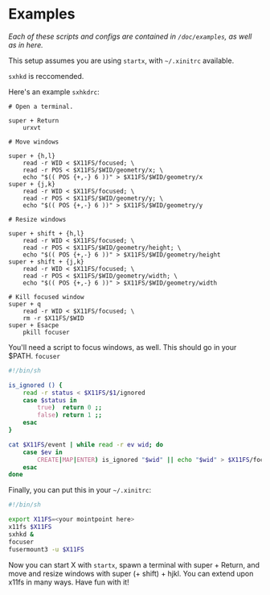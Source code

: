 Examples
========

*Each of these scripts and configs are contained in `/doc/examples`, as well as in here.*

This setup assumes you are using `startx`, with `~/.xinitrc` available.

`sxhkd` is reccomended. 

Here's an example `sxhkdrc`:
```
# Open a terminal.

super + Return
    urxvt

# Move windows

super + {h,l}
    read -r WID < $X11FS/focused; \
    read -r POS < $X11FS/$WID/geometry/x; \
    echo "$(( POS {+,-} 6 ))" > $X11FS/$WID/geometry/x
super + {j,k}
    read -r WID < $X11FS/focused; \
    read -r POS < $X11FS/$WID/geometry/y; \
    echo "$(( POS {+,-} 6 ))" > $X11FS/$WID/geometry/y

# Resize windows 

super + shift + {h,l}
    read -r WID < $X11FS/focused; \
    read -r POS < $X11FS/$WID/geometry/height; \
    echo "$(( POS {+,-} 6 ))" > $X11FS/$WID/geometry/height
super + shift + {j,k}
    read -r WID < $X11FS/focused; \
    read -r POS < $X11FS/$WID/geometry/width; \
    echo "$(( POS {+,-} 6 ))" > $X11FS/$WID/geometry/width

# Kill focused window
super + q
    read -r WID < $X11FS/focused; \
    rm -r $X11FS/$WID
super + Esacpe
    pkill focuser
```

You'll need a script to focus windows, as well. This should go in your $PATH.
`focuser`
```sh
#!/bin/sh

is_ignored () {
    read -r status < $X11FS/$1/ignored
    case $status in
        true)  return 0 ;;
        false) return 1 ;;
    esac
}

cat $X11FS/event | while read -r ev wid; do
    case $ev in
        CREATE|MAP|ENTER) is_ignored "$wid" || echo "$wid" > $X11FS/focused
    esac
done
```

Finally, you can put this in your `~/.xinitrc`:
```sh
#!/bin/sh 

export X11FS=<your mointpoint here>
x11fs $X11FS
sxhkd &
focuser
fusermount3 -u $X11FS
```

Now you can start X with `startx`, spawn a terminal with super + Return, and move and resize windows with super (+ shift) +  hjkl. 
You can extend upon x11fs in many ways. Have fun with it!
